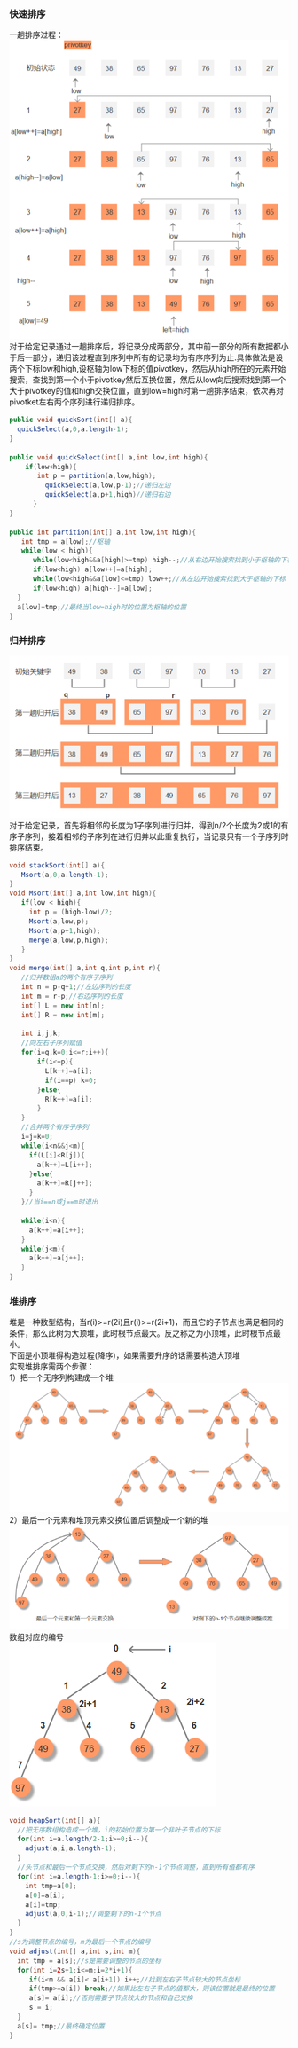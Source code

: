 ### 快速排序
一趟排序过程：  
![](assets/f0549f91.png)  
对于给定记录通过一趟排序后，将记录分成两部分，其中前一部分的所有数据都小于后一部分，递归该过程直到序列中所有的记录均为有序序列为止.具体做法是设两个下标low和high,设枢轴为low下标的值pivotkey，然后从high所在的元素开始搜索，查找到第一个小于pivotkey然后互换位置，然后从low向后搜索找到第一个大于pivotkey的值和high交换位置，直到low=high时第一趟排序结束，依次再对pivotket左右两个序列进行递归排序。  
```java
public void quickSort(int[] a){
  quickSelect(a,0,a.length-1);
}

public void quickSelect(int[] a,int low,int high){
    if(low<high){
	   int p = partition(a,low,high);
		 quickSelect(a,low,p-1);//递归左边
		 quickSelect(a,p+1,high)//递归右边
	  }
}

public int partition(int[] a,int low,int high){
   int tmp = a[low];//枢轴
   while(low < high){
      while(low<high&&a[high]>=tmp) high--;//从右边开始搜索找到小于枢轴的下标
	  if(low<high) a[low++]=a[high];
	  while(low<high&&a[low]<=tmp) low++;//从左边开始搜索找到大于枢轴的下标
	  if(low<high) a[high--]=a[low];
  }
  a[low]=tmp;//最终当low=high时的位置为枢轴的位置
}
```
### 归并排序
![](assets/40537ff7.png) 
对于给定记录，首先将相邻的长度为1子序列进行归并，得到n/2个长度为2或1的有序子序列，接着相邻的子序列在进行归并以此重复执行，当记录只有一个子序列时排序结束。  
```java
void stackSort(int[] a){
   Msort(a,0,a.length-1);
}
void Msort(int[] a,int low,int high){
   if(low < high){
     int p = (high-low)/2;
     Msort(a,low,p);
     Msort(a,p+1,high);
     merge(a,low,p,high);
   }
}
void merge(int[] a,int q,int p,int r){
   //归并数组a的两个有序子序列
   int n = p-q+1;//左边序列的长度
   int m = r-p;//右边序列的长度
   int[] L = new int[n];
   int[] R = new int[m];
   
   int i,j,k;
   //向左右子序列赋值
   for(i=q,k=0;i<=r;i++){
       if(i<=p){
	     L[k++]=a[i];
		 if(i==p) k=0;
	   }else{
	     R[k++]=a[i];
	   }
   }
   //合并两个有序子序列
   i=j=k=0;
   while(i<n&&j<m){
     if(L[i]<R[j]){
	   a[k++]=L[i++];
	 }else{
	   a[k++]=R[j++];
	 }
   }//当i==n或j==m时退出
   
   while(i<n){
     a[k++]=a[i++];
   }
   while(j<m){
     a[k++]=a[j++];
   } 
}
```
### 堆排序
堆是一种数型结构，当r(i)>=r(2i)且r(i)>=r(2i+1)，而且它的子节点也满足相同的条件，那么此树为大顶堆，此时根节点最大。反之称之为小顶堆，此时根节点最小。  
下面是小顶堆得构造过程(降序)，如果需要升序的话需要构造大顶堆  
实现堆排序需两个步骤：  
1）把一个无序列构建成一个堆  
![](assets/2966f2c5.png)  
2）最后一个元素和堆顶元素交换位置后调整成一个新的堆
![](assets/ed56def7.png)  
数组对应的编号  
![](assets/414793d3.png)
```java
void heapSort(int[] a){
  //把无序数组构造成一个堆，i的初始位置为第一个非叶子节点的下标
  for(int i=a.length/2-1;i>=0;i--){
    adjust(a,i,a.length-1);
  }
  //头节点和最后一个节点交换，然后对剩下的n-1个节点调整，直到所有值都有序
  for(int i=a.length-1;i>=0;i--){
    int tmp=a[0];
	a[0]=a[i];
	a[i]=tmp;
	adjust(a,0,i-1);//调整剩下的n-1个节点
  }
}
//s为调整节点的编号，m为最后一个节点的编号
void adjust(int[] a,int s,int m){
  int tmp = a[s];//s是需要调整的节点的坐标
  for(int i=2s+1;i<=m;i=2*i+1){
     if(i<m && a[i]< a[i+1]) i++;//找到左右子节点较大的节点坐标
	 if(tmp>=a[i]) break;//如果比左右子节点的值都大，则该位置就是最终的位置
	 a[s]= a[i];//否则需要子节点较大的节点和自己交换
	 s = i;
  }
  a[s]= tmp;//最终确定位置
}
```
